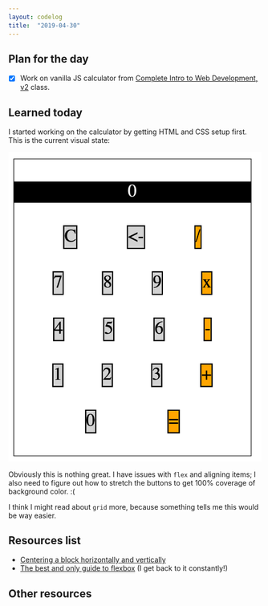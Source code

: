 ```yaml
---
layout: codelog
title:  "2019-04-30"
---
```


## Plan for the day

- [x] Work on vanilla JS calculator from [Complete Intro to Web Development, v2](https://frontendmasters.com/courses/web-development-v2/) class.

## Learned today

I started working on the calculator by getting HTML and CSS setup first. This is the current visual state:

![Calculator progress 01](../../assets/img/blog/calc-progress-01.png)

Obviously this is nothing great. I have issues with `flex` and aligning items; I also need to figure out how to stretch the buttons to get 100% coverage of background color. :(

I think I might read about `grid` more, because something tells me this would be way easier.

## Resources list

- [Centering a block horizontally and vertically](https://css-tricks.com/centering-css-complete-guide/#center-horizontally-and-vertically)
- [The best and only guide to flexbox](https://css-tricks.com/snippets/css/a-guide-to-flexbox/) (I get back to it constantly!)

## Other resources
